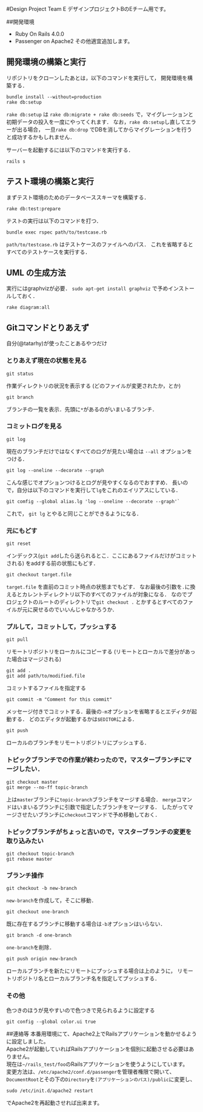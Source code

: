 #Design Project Team E
デザインプロジェクトBのEチーム用です。  

##開発環境
* Ruby On Rails 4.0.0
* Passenger on Apache2
その他適宜追加します。

## 開発環境の構築と実行

リポジトリをクローンしたあとは，以下のコマンドを実行して，
開発環境を構築する．

```
bundle install --without=production
rake db:setup
```

`rake db:setup` は `rake db:migrate + rake db:seeds`
で，マイグレーションと初期データの投入を一度にやってくれます．
なお，`rake db:setup`し直してエラーが出る場合，
一旦`rake db:drop` でDBを消してからマイグレーションを行うと成功するかもしれません．

サーバーを起動するには以下のコマンドを実行する．

```
rails s
```

## テスト環境の構築と実行

まずテスト環境のためのデータベーススキーマを構築する．
```
rake db:test:prepare
```

テストの実行は以下のコマンドを打つ．
```
bundle exec rspec path/to/testcase.rb
```
`path/to/testcase.rb` はテストケースのファイルへのパス．
これを省略するとすべてのテストケースを実行する．

## UML の生成方法

実行にはgraphvizが必要．
`sudo apt-get install graphviz` で予めインストールしておく．

```
rake diagram:all
```

## Gitコマンドとりあえず

自分(@tatarhy)が使ったことあるやつだけ

### とりあえず現在の状態を見る

```
git status
```

作業ディレクトリの状況を表示する (どのファイルが変更されたか，とか)

```
git branch
```

ブランチの一覧を表示．先頭に`*`があるのがいまいるブランチ．

### コミットログを見る

```
git log
```

現在のブランチだけではなくすべてのログが見たい場合は `--all` オプションをつける．

```
git log --oneline --decorate --graph
```

こんな感じでオプションつけるとログが見やすくなるのでおすすめ．
長いので，自分は以下のコマンドを実行して`lg`をこれのエイリアスにしている．

```
git comfig --global alias.lg 'log --oneline --decorate --graph'`
```

これで， `git lg` とやると同じことができるようになる．

### 元にもどす

```
git reset
```

インデックス(`git add`したら送られるとこ．ここにあるファイルだけがコミットされる)
をaddする前の状態にもどす．

```
git checkout target.file
```

`target.file` を直前のコミット時点の状態までもどす．
なお最後の引数を`.`に換えるとカレントディレクトリ以下のすべてのファイルが対象になる．
なのでプロジェクトのルートのディレクトリで`git checkout .`
とかするとすべてのファイルが元に戻せるのでいいんじゃなかろうか．


### プルして，コミットして，プッシュする

```
git pull
```

リモートリポジトリをローカルにコピーする (リモートとローカルで差分があった場合はマージされる)

```
git add .
git add path/to/modified.file
```

コミットするファイルを指定する

```
git commit -m "Comment for this commit"
```

メッセージ付きでコミットする．最後の`-m`オプションを省略するとエディタが起動する．
どのエディタが起動するかは`$EDITOR`による．

```
git push
```

ローカルのブランチをリモートリポジトリにプッシュする．

### トピックブランチでの作業が終わったので，マスターブランチにマージしたい．

```
git checkout master
git merge --no-ff topic-branch
```

上は`master`ブランチに`topic-branch`ブランチをマージする場合．
`merge`コマンドはいまいるブランチに引数で指定したブランチをマージする．
したがってマージさせたいブランチに`checkout`コマンドで予め移動しておく．

### トピックブランチがちょっと古いので，マスターブランチの変更を取り込みたい

```
git checkout topic-branch
git rebase master
```

### ブランチ操作

```
git checkout -b new-branch
```

`new-branch`を作成して，そこに移動．

```
git checkout one-branch
```

既に存在するブランチに移動する場合は`-b`オプションはいらない．

```
git branch -d one-branch
```

`one-branch`を削除．

```
git push origin new-branch
```

ローカルブランチを新たにリモートにプッシュする場合は上のように，
リモートリポジトリ名とローカルブランチ名を指定してプッシュする．

### その他

色つきのほうが見やすいので色つきで見られるように設定する

```
git config --global color.ui true
```

##連絡等
本番用環境にて、Apache2上でRailsアプリケーションを動かせるように設定しました。  
Apache2が起動していればRailsアプリケーションを個別に起動させる必要はありません。  
現在は`~/rails_test/foo`のRailsアプリケーションを使うようにしています。  
変更方法は、`/etc/apache2/conf.d/passenger`を管理者権限で開いて、  
`DocumentRoot`とその下の`Directory`を`(アプリケーションのパス)/public`に変更し、  
```
sudo /etc/init.d/apache2 restart
```
でApache2を再起動させれば出来ます。
